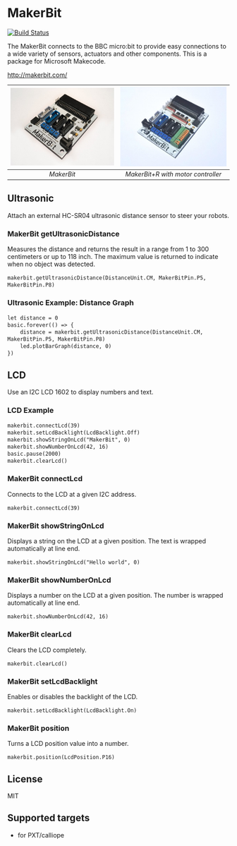 # MakerBit

[![Build Status](https://travis-ci.org/MKleinSB/pxt-makerbit-calliope.svg?branch=master)](https://travis-ci.org/MKleinSB/pxt-makerbit-calliope)

The MakerBit connects to the BBC micro:bit to provide easy connections to a wide variety of sensors, actuators and other components. This is a package for Microsoft Makecode.

http://makerbit.com/

| ![MakerBit](https://github.com/1010Technologies/pxt-makerbit/raw/master/MakerBit.png "MakerBit") | ![MakerBit+R](https://github.com/1010Technologies/pxt-makerbit/raw/master/MakerBit+R.png "MakerBit+R") |
| :----------------------------------------------------------------------------------------------: | :----------------------------------------------------------------------------------------------------: |
|                                            _MakerBit_                                            |                                   _MakerBit+R with motor controller_                                   |


## Ultrasonic

Attach an external HC-SR04 ultrasonic distance sensor to steer your robots.

### MakerBit getUltrasonicDistance

Measures the distance and returns the result in a range from 1 to 300 centimeters or up to 118 inch. The maximum value is returned to indicate when no object was detected.

```sig
makerbit.getUltrasonicDistance(DistanceUnit.CM, MakerBitPin.P5, MakerBitPin.P8)
```

### Ultrasonic Example: Distance Graph

```blocks
let distance = 0
basic.forever(() => {
    distance = makerbit.getUltrasonicDistance(DistanceUnit.CM, MakerBitPin.P5, MakerBitPin.P8)
    led.plotBarGraph(distance, 0)
})
```

## LCD

Use an I2C LCD 1602 to display numbers and text.

### LCD Example

```blocks
makerbit.connectLcd(39)
makerbit.setLcdBacklight(LcdBacklight.Off)
makerbit.showStringOnLcd("MakerBit", 0)
makerbit.showNumberOnLcd(42, 16)
basic.pause(2000)
makerbit.clearLcd()
```

### MakerBit connectLcd

Connects to the LCD at a given I2C address.

```sig
makerbit.connectLcd(39)
```

### MakerBit showStringOnLcd

Displays a string on the LCD at a given position. The text is wrapped automatically at line end.

```sig
makerbit.showStringOnLcd("Hello world", 0)
```

### MakerBit showNumberOnLcd

Displays a number on the LCD at a given position. The number is wrapped automatically at line end.

```sig
makerbit.showNumberOnLcd(42, 16)
```

### MakerBit clearLcd

Clears the LCD completely.

```sig
makerbit.clearLcd()
```

### MakerBit setLcdBacklight

Enables or disables the backlight of the LCD.

```sig
makerbit.setLcdBacklight(LcdBacklight.On)
```

### MakerBit position

Turns a LCD position value into a number.

```sig
makerbit.position(LcdPosition.P16)
```

## License

MIT

## Supported targets

- for PXT/calliope
